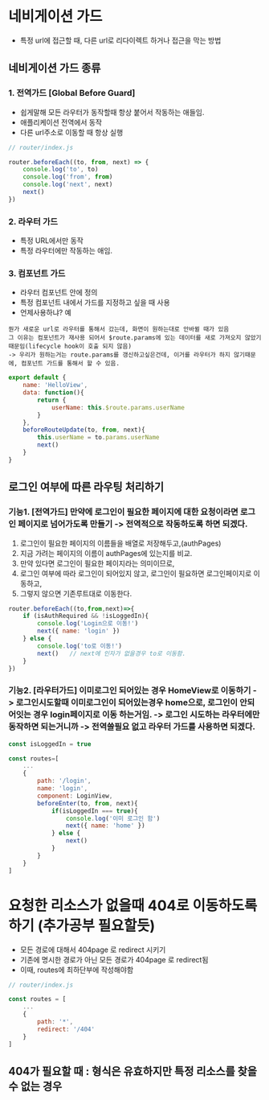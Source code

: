# 네비게이션 가드
- 특정 url에 접근할 때, 다른 url로 리다이렉트 하거나 접근을 막는 방법
  
## 네비게이션 가드 종류
### 1. 전역가드 [Global Before Guard]
- 쉽게말해 모든 라우터가 동작할때 항상 붙어서 작동하는 애들임.
- 애플리케이션 전역에서 동작
- 다른 url주소로 이동할 때 항상 실행
```js
// router/index.js

router.beforeEach((to, from, next) => {
    console.log('to', to)
    console.log('from', from)
    console.log('next', next)
    next()
})
```
### 2. 라우터 가드
- 특정 URL에서만 동작
- 특정 라우터에만 작동하는 애임.

### 3. 컴포넌트 가드 
- 라우터 컴포넌트 안에 정의
- 특정 컴포넌트 내에서 가드를 지정하고 싶을 때 사용
- 언제사용하냐? 예
```
뭔가 새로운 url로 라우터를 통해서 갔는데, 화면이 원하는대로 안바뀔 때가 있음
그 이유는 컴포넌트가 재사용 되어서 $route.params에 있는 데이터를 새로 가져오지 않았기 때문임(lifecycle hook이 호출 되지 않음)
-> 우리가 원하는거는 route.params를 갱신하고싶은건데, 이거를 라우터가 하지 않기때문에, 컴포넌트 가드를 통해서 할 수 있음. 
```
```js
export default {
    name: 'HelloView',
    data: function(){
        return {
            userName: this.$route.params.userName
        }
    },
    beforeRouteUpdate(to, from, next){
        this.userName = to.params.userName
        next()
    }
}
```
## 로그인 여부에 따른 라우팅 처리하기
### 기능1. [전역가드] 만약에 로그인이 필요한 페이지에 대한 요청이라면 로그인 페이지로 넘어가도록 만들기 -> 전역적으로 작동하도록 하면 되겠다.
1. 로그인이 필요한 페이지의 이름들을 배열로 저장해두고,(authPages)
2. 지금 가려는 페이지의 이름이 authPages에 있는지를 비교.
3. 만약 있다면 로그인이 필요한 페이지라는 의미이므로, 
4. 로그인 여부에 따라 로그인이 되어있지 않고, 로그인이 필요하면 로그인페이지로 이동하고,
5. 그렇지 않으면 기존루트대로 이동한다.
```js
router.beforeEach((to,from,next)=>{
    if (isAuthRequired && !isLoggedIn){
        console.log('Login으로 이동!')
        next({ name: 'login' })
    } else {
        console.log('to로 이동!')
        next()   // next에 인자가 없을경우 to로 이동함.
    }
})

```

### 기능2. [라우터가드] 이미로그인 되어있는 경우 HomeView로 이동하기 -> 로그인시도할때 이미로그인이 되어있는경우 home으로, 로그인이 안되어잇는 경우 login페이지로 이동 하는거임. -> 로그인 시도하는 라우터에만 동작하면 되는거니까 -> 전역쓸필요 없고 라우터 가드를 사용하면 되겠다.

```js
const isLoggedIn = true

const routes=[
    ...
    {
        path: '/login',
        name: 'login',
        component: LoginView,
        beforeEnter(to, from, next){
            if(isLoggedIn === true){
                console.log('이미 로그인 함')
                next({ name: 'home' })
            } else {
                next()
            }
        }
    }
]
```

# 요청한 리소스가 없을때 404로 이동하도록 하기 (추가공부 필요할듯)
- 모든 경로에 대해서 404page 로 redirect 시키기
- 기존에 명시한 경로가 아닌 모든 경로가 404page 로 redirect됨
- 이때, routes에 최하단부에 작성해야함

```js
// router/index.js

const routes = [
    ...
    {
        path: '*',
        redirect: '/404'
    }
]
```

## 404가 필요할 때 : 형식은 유효하지만 특정 리소스를 찾을 수 없는 경우
